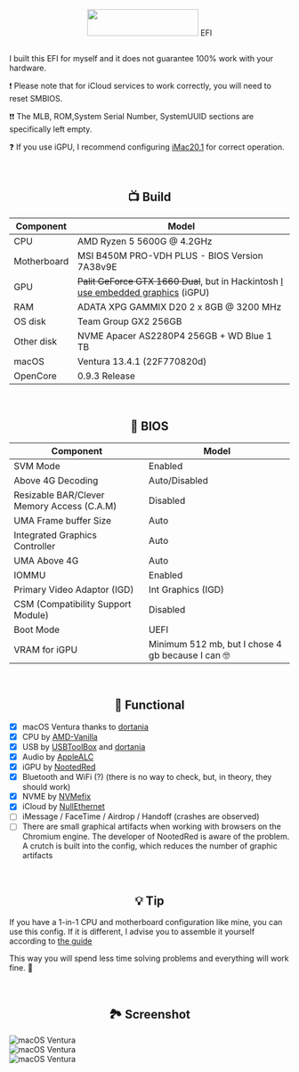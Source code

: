 <center><img src="https://i.imgur.com/HJnpvwQ.png" width="200" height="48"/> EFI</center>
<h2></h2>
<p>I built this EFI for myself and it does not guarantee 100% work with your hardware.</p>

<p>❗️ Please note that for iCloud services to work correctly, you will need to reset SMBIOS.</p>

<p>❗️❗️ The MLB, ROM,System Serial Number, SystemUUID sections are specifically left empty.</p>

<p>❓ If you use iGPU, I recommend configuring <u>iMac20,1</u> for correct operation.</p>

<br/>

<h2 align="center">📺 Build</h2>

| **Component** | **Model** |
| ------------- | --------- |
| CPU | AMD Ryzen 5 5600G @ 4.2GHz |
| Motherboard | MSI B450M PRO-VDH PLUS - BIOS Version 7A38v9E |
| GPU | <s>Palit GeForce GTX 1660 Dual</s>, but in Hackintosh <u>I use embedded graphics</u> (iGPU) |
| RAM | ADATA XPG GAMMIX D20 2 x 8GB @ 3200 MHz |
| OS disk | Team Group GX2 256GB |
| Other disk | NVME Apacer AS2280P4 256GB + WD Blue 1 TB |
| macOS | Ventura 13.4.1 (22F770820d) |
| OpenCore | 0.9.3 Release |

<br/>

<h2 align="center">🔧 BIOS</h2>

| **Component** | **Model** |
| ------------- | --------- |
| SVM Mode | Enabled |
| Above 4G Decoding | Auto/Disabled |
| Resizable BAR/Clever Memory Access (C.A.M) | Disabled |
| UMA Frame buffer Size | Auto|
| Integrated Graphics Controller | Auto |
| UMA Above 4G | Auto |
| IOMMU | Enabled |
| Primary Video Adaptor (IGD) | Int Graphics (IGD) |
| CSM (Compatibility Support Module) | Disabled |
| Boot Mode | UEFI |
| VRAM for iGPU | Minimum 512 mb, but I chose 4 gb because I can 🤓 |

<br/>

<h2 align="center">🩼 Functional</h2>

- [x] macOS Ventura thanks to [dortania](https://dortania.github.io/OpenCore-Install-Guide/)
- [x] CPU by [AMD-Vanilla](https://github.com/AMD-OSX/AMD_Vanilla)
- [x] USB
  by [USBToolBox](https://github.com/USBToolBox) and [dortania](https://dortania.github.io/OpenCore-Post-Install/usb/)
- [x] Audio by [AppleALC](https://github.com/acidanthera/AppleALC)
- [x] iGPU by [NootedRed](https://github.com/NootInc/NootedRed)
- [x] Bluetooth and WiFi (?) (there is no way to check, but, in theory, they should work)
- [x] NVME by [NVMefix](https://github.com/acidanthera/NVMeFix)
- [x] iCloud by [NullEthernet](https://github.com/RehabMan/OS-X-Null-Ethernet)
- [ ] iMessage / FaceTime / Airdrop / Handoff (crashes are observed)
- [ ] There are small graphical artifacts when working with browsers on the Chromium engine. The developer of NootedRed is aware of the problem. A crutch is built into the config, which reduces the number of graphic artifacts

<br/>

<h2 align="center">💡 Tip</h2>
<p>If you have a 1-in-1 CPU and motherboard configuration like mine, you can use this config. If it is different, I advise you to assemble it yourself according to <a href="https://dortania.github.io/OpenCore-Install-Guide/" target="__blank">the guide</a></p>

This way you will spend less time solving problems and everything will work fine. 🫡

<br/>

<h2 align="center">🏞️ Screenshot</h2>
<img src="https://i.imgur.com/qBf9Km2.png" alt="macOS Ventura">

<br/>

<img src="https://i.imgur.com/fpN7SS7.png" alt="macOS Ventura">

<br/>

<img src="https://i.imgur.com/y12giX0.png" alt="macOS Ventura">